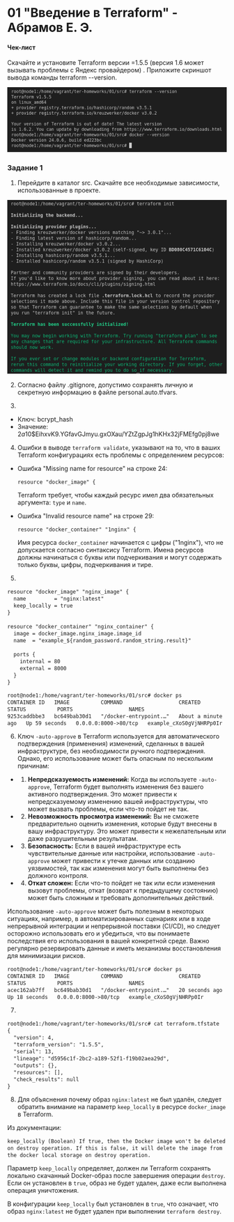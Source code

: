 # 01 "Введение в Terraform" - Абрамов Е. Э.

#### Чек-лист 
Скачайте и установите Terraform версии =1.5.5 (версия 1.6 может вызывать проблемы с Яндекс провайдером) . Приложите скриншот вывода команды terraform --version.

![](https://github.com/jekaabramov/netology_hw/blob/master/%D0%9E%D0%B1%D0%BB%D0%B0%D1%87%D0%BD%D0%B0%D1%8F%20%D0%B8%D0%BD%D1%84%D1%80%D0%B0%D1%81%D1%82%D1%80%D1%83%D0%BA%D1%82%D1%83%D1%80%D0%B0.%20Terraform/01_%D0%92%D0%B2%D0%B5%D0%B4%D0%B5%D0%BD%D0%B8%D0%B5%20%D0%B2%20Terraform/img/0.png)

### Задание 1

1. Перейдите в каталог src. Скачайте все необходимые зависимости, использованные в проекте.

![](https://github.com/jekaabramov/netology_hw/blob/master/%D0%9E%D0%B1%D0%BB%D0%B0%D1%87%D0%BD%D0%B0%D1%8F%20%D0%B8%D0%BD%D1%84%D1%80%D0%B0%D1%81%D1%82%D1%80%D1%83%D0%BA%D1%82%D1%83%D1%80%D0%B0.%20Terraform/01_%D0%92%D0%B2%D0%B5%D0%B4%D0%B5%D0%BD%D0%B8%D0%B5%20%D0%B2%20Terraform/img/1.png)

2. Согласно файлу .gitignore, допустимо сохранять личную и секретную информацию в файле personal.auto.tfvars.

3. 
- Ключ: bcrypt_hash
- Значение: $2a$10$EihxvK9.YGfavGJmyu.gxOXau/YZtZgpJg1hKHx32jFMEfg0pj8we

4. Ошибки в выводе `terraform validate`, указывают на то, что в ваших Terraform конфигурациях есть проблемы с определением ресурсов:

- Ошибка "Missing name for resource" на строке 24:

   ```hcl
   resource "docker_image" {
   ```

   Terraform требует, чтобы каждый ресурс имел два обязательных аргумента: `type` и `name`.

- Ошибка "Invalid resource name" на строке 29:

   ```hcl
   resource "docker_container" "1nginx" {
   ```

   Имя ресурса `docker_container` начинается с цифры ("1nginx"), что не допускается согласно синтаксису Terraform. Имена ресурсов должны начинаться с буквы или подчеркивания и могут содержать только буквы, цифры, подчеркивания и тире.
5. 
```hcl
resource "docker_image" "nginx_image" {
  name         = "nginx:latest"
  keep_locally = true
}

resource "docker_container" "nginx_container" {
  image = docker_image.nginx_image.image_id
  name  = "example_${random_password.random_string.result}"

  ports {
    internal = 80
    external = 8000
  }
}
```

```hcl
root@node1:/home/vagrant/ter-homeworks/01/src# docker ps
CONTAINER ID   IMAGE          COMMAND                  CREATED              STATUS          PORTS                  NAMES
9253caddbbe3   bc649bab30d1   "/docker-entrypoint.…"   About a minute ago   Up 59 seconds   0.0.0.0:8000->80/tcp   example_cXoS0gVjNHRPp0Ir
```
6. Ключ `-auto-approve` в Terraform используется для автоматического подтверждения (применения) изменений, сделанных в вашей инфраструктуре, без необходимости ручного подтверждения. Однако, его использование может быть опасным по нескольким причинам:

- 1. **Непредсказуемость изменений:** Когда вы используете `-auto-approve`, Terraform будет выполнять изменения без вашего активного подтверждения. Это может привести к непредсказуемому изменению вашей инфраструктуры, что может вызвать проблемы, если что-то пойдет не так.

- 2. **Невозможность просмотра изменений:** Вы не сможете предварительно оценить изменения, которые будут внесены в вашу инфраструктуру. Это может привести к нежелательным или даже разрушительным результатам.

- 3. **Безопасность:** Если в вашей инфраструктуре есть чувствительные данные или настройки, использование `-auto-approve` может привести к утечке данных или созданию уязвимостей, так как изменения могут быть выполнены без должного контроля.

- 4. **Откат сложен:** Если что-то пойдет не так или если изменения вызовут проблемы, откат (возврат к предыдущему состоянию) может быть сложным и требовать дополнительных действий.

Использование `-auto-approve` может быть полезным в некоторых ситуациях, например, в автоматизированных сценариях или в ходе непрерывной интеграции и непрерывной поставки (CI/CD), но следует осторожно использовать его и убедиться, что вы понимаете последствия его использования в вашей конкретной среде. Важно регулярно резервировать данные и иметь механизмы восстановления для минимизации рисков.
```
root@node1:/home/vagrant/ter-homeworks/01/src# docker ps
CONTAINER ID   IMAGE          COMMAND                  CREATED          STATUS          PORTS                  NAMES
acec162ab7ff   bc649bab30d1   "/docker-entrypoint.…"   20 seconds ago   Up 18 seconds   0.0.0.0:8000->80/tcp   example_cXoS0gVjNHRPp0Ir
```
7. 
```hcl
root@node1:/home/vagrant/ter-homeworks/01/src# cat terraform.tfstate
{
  "version": 4,
  "terraform_version": "1.5.5",
  "serial": 13,
  "lineage": "d5956c1f-2bc2-a189-52f1-f19b02aea29d",
  "outputs": {},
  "resources": [],
  "check_results": null
}
```
8. Для объяснения почему образ `nginx:latest` не был удалён, следует обратить внимание на параметр `keep_locally` в ресурсе `docker_image` в Terraform.

Из документации:

```
keep_locally (Boolean) If true, then the Docker image won't be deleted on destroy operation. If this is false, it will delete the image from the docker local storage on destroy operation.
```

Параметр `keep_locally` определяет, должен ли Terraform сохранять локально скачанный Docker-образ после завершения операции `destroy`. Если он установлен в `true`, образ не будет удален, даже если выполнена операция уничтожения.

В конфигурации `keep_locally` был установлен в `true`, что означает, что образ `nginx:latest` не будет удален при выполнении `terraform destroy`.